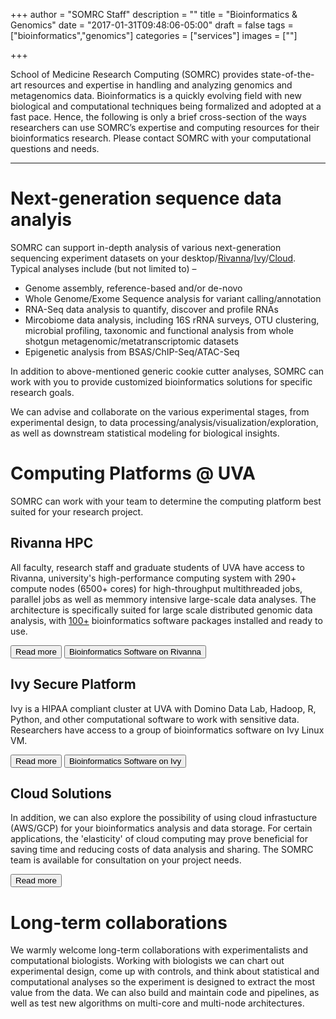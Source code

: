 +++
author = "SOMRC Staff"
description = ""
title = "Bioinformatics & Genomics"
date = "2017-01-31T09:48:06-05:00"
draft = false
tags = ["bioinformatics","genomics"]
categories = ["services"]
images = [""]

+++

<p class=lead>School of Medicine Research Computing (SOMRC) provides state-of-the-art resources and expertise in handling and analyzing genomics and metagenomics data. Bioinformatics is a quickly evolving field with new biological and computational techniques being formalized and adopted at a fast pace. Hence, the following is only a brief cross-section of the ways researchers can use SOMRC’s expertise and computing resources for their bioinformatics research. Please contact SOMRC with your computational questions and needs.</p>

<hr size=1 />


# Next-generation sequence data analyis

SOMRC can support in-depth analysis of various next-generation sequencing experiment datasets on your desktop/[Rivanna](https://arcs.virginia.edu/rivanna)/[Ivy](/userinfo/ivy/)/[Cloud](/service/cloud/). Typical analyses include (but not limited to) – 

* Genome assembly, reference-based and/or de-novo
* Whole Genome/Exome Sequence analysis for variant calling/annotation
* RNA-Seq data analysis to quantify, discover and profile RNAs
* Mircobiome data analysis, including 16S rRNA surveys, OTU clustering, microbial profiling, taxonomic and functional analysis from whole shotgun metagenomic/metatranscriptomic datasets
* Epigenetic analysis from BSAS/ChIP-Seq/ATAC-Seq

In addition to above-mentioned generic cookie cutter analyses, SOMRC can work with you to provide customized bioinformatics solutions for specific research goals.

We can advise and collaborate on the various experimental stages, from experimental design, to data processing/analysis/visualization/exploration, as well as downstream statistical modeling for biological insights.  


# Computing Platforms @ UVA

SOMRC can work with your team to determine the computing platform best suited for your research project.  

## Rivanna HPC 

All faculty, research staff and graduate students of UVA have access to Rivanna, university's high-performance computing system with 290+ compute nodes (6500+ cores) for high-throughput multithreaded jobs, parallel jobs as well as memmory intensive large-scale data analyses. The architecture is specifically suited for large scale distributed genomic data analysis, with [100+](https://arcs.virginia.edu/software-list) bioinformatics software packages installed and ready to use.   

<a href="https://arcs.virginia.edu/rivanna" class="card-link"><button class="btn btn-warning">Read more</button></a>
<a href="/service/bioinformatics/rivanna-sw-list" class="card-link"><button class="btn btn-warning">Bioinformatics Software on Rivanna</button></a>


## Ivy Secure Platform  

Ivy is a HIPAA compliant cluster at UVA with Domino Data Lab, Hadoop, R, Python, and other computational software to work with sensitive data. Researchers have access to a group of bioinformatics software on Ivy Linux VM.  

<a href="/userinfo/ivy/" class="card-link"><button class="btn btn-warning">Read more</button></a>
<a href="/service/bioinformatics/rivanna-sw-list" class="card-link"><button class="btn btn-warning">Bioinformatics Software on Ivy</button></a>

## Cloud Solutions 

In addition, we can also explore the possibility of using cloud infrastucture (AWS/GCP) for your bioinformatics analysis and data storage. For certain applications, the 'elasticity' of cloud computing may prove beneficial for saving time and reducing costs of data analysis and sharing. The SOMRC team is available for consultation on your project needs.      

<a href="/service/cloud/" class="card-link"><button class="btn btn-warning">Read more</button></a>

# Long-term collaborations
We warmly welcome long-term collaborations with experimentalists and computational biologists. Working with biologists we can chart out experimental design, come up with controls, and think about statistical and computational analyses so the experiment is designed to extract the most value from the data. We can also build and maintain code and pipelines, as well as test new algorithms on multi-core and multi-node architectures.
